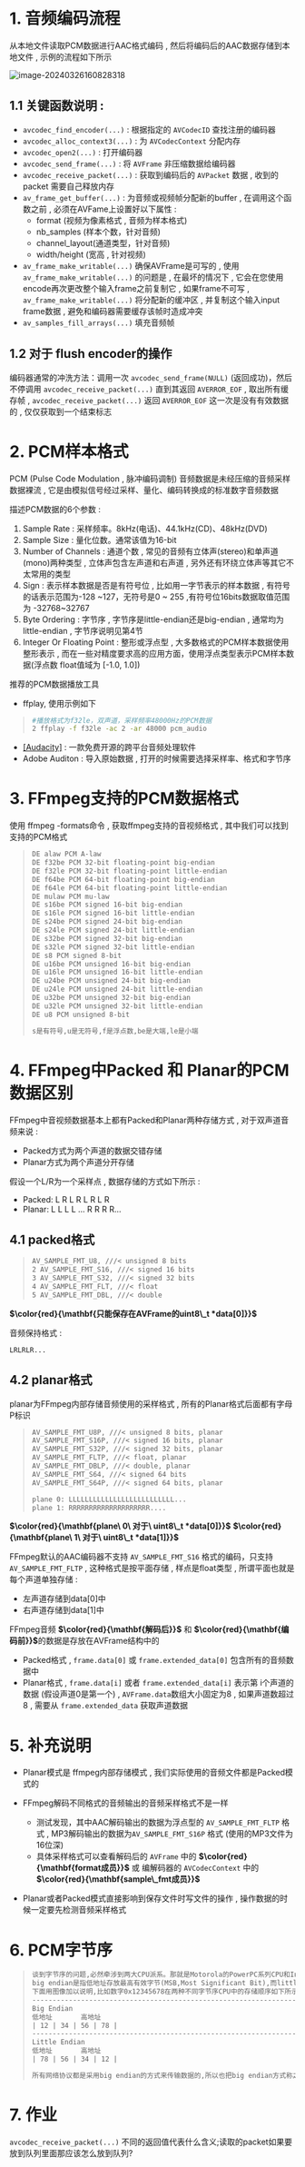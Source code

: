 # 1. 音频编码流程

从本地文件读取PCM数据进行AAC格式编码 , 然后将编码后的AAC数据存储到本地⽂件 , 示例的流程如下所示 

<img src="assets/image-20240326160828318.png" alt="image-20240326160828318" /> 

## 1.1 关键函数说明 : 

- `avcodec_find_encoder(...)` : 根据指定的 `AVCodecID` 查找注册的编码器 
- `avcodec_alloc_context3(...)` : 为 `AVCodecContext` 分配内存
- `avcodec_open2(...)` : 打开编码器
- `avcodec_send_frame(...)` : 将 `AVFrame` 非压缩数据给编码器 
- `avcodec_receive_packet(...)` : 获取到编码后的 `AVPacket` 数据 , 收到的 packet 需要自己释放内存
- `av_frame_get_buffer(...)` : 为⾳频或视频帧分配新的buffer , 在调用这个函数之前 , 必须在AVFame上设置好以下属性 :
  - format (视频为像素格式 , 音频为样本格式)
  - nb_samples (样本个数，针对音频)
  - channel_layout(通道类型，针对音频)
  - width/height (宽高 , 针对视频) 
- `av_frame_make_writable(...)` 确保AVFrame是可写的 , 使用 `av_frame_make_writable(...)` 的问题是 , 在最坏的情况下 , 它会在您使⽤encode再次更改整个输⼊frame之前复制它 , 如果frame不可写 , `av_frame_make_writable(...)` 将分配新的缓冲区 , 并复制这个输入input frame数据 , 避免和编码器需要缓存该帧时造成冲突
- `av_samples_fill_arrays(...)` 填充音频帧 

## 1.2 对于 flush encoder的操作 

编码器通常的冲洗方法：调⽤⼀次 `avcodec_send_frame(NULL)` (返回成功)，然后不停调用 `avcodec_receive_packet(...)` 直到其返回 `AVERROR_EOF` , 取出所有缓存帧 , `avcodec_receive_packet(...)` 返回 `AVERROR_EOF` 这⼀次是没有有效数据的 , 仅仅获取到⼀个结束标志 

# 2. PCM样本格式

PCM (Pulse Code Modulation , 脉冲编码调制) 音频数据是未经压缩的音频采样数据裸流 , 它是由模拟信号经过采样、量化、编码转换成的标准数字音频数据

描述PCM数据的6个参数 : 

1. Sample Rate : 采样频率。8kHz(电话)、44.1kHz(CD)、48kHz(DVD) 
2. Sample Size : 量化位数。通常该值为16-bit
3. Number of Channels : 通道个数 , 常见的音频有立体声(stereo)和单声道(mono)两种类型 , 立体声包含左声道和右声道 , 另外还有环绕立体声等其它不太常⽤的类型 
4. Sign : 表示样本数据是否是有符号位 , 比如用⼀字节表示的样本数据 , 有符号的话表示范围为-128 ~127，⽆符号是0 ~ 255 ,有符号位16bits数据取值范围为 -32768~32767
5. Byte Ordering : 字节序 , 字节序是little-endian还是big-endian , 通常均为little-endian , 字节序说明见第4节
6. Integer Or Floating Point : 整形或浮点型 , 大多数格式的PCM样本数据使用整形表示 , 而在⼀些对精度要求高的应用方面，使用浮点类型表示PCM样本数据(浮点数 float值域为 [-1.0, 1.0]) 

推荐的PCM数据播放工具

- ffplay, 使用示例如下 

> ```bash
> #播放格式为f32le，双声道，采样频率48000Hz的PCM数据
> 2 ffplay -f f32le -ac 2 -ar 48000 pcm_audio
> ```

- [[Audacity]](https://www.audacityteam.org/) : 一款免费开源的跨平台音频处理软件
- Adobe Auditon : 导⼊原始数据 , 打开的时候需要选择采样率、格式和字节序 

# 3. FFmpeg支持的PCM数据格式

使用 ffmpeg -formats命令 , 获取ffmpeg支持的音视频格式 , 其中我们可以找到支持的PCM格式

> ```tex
> DE alaw PCM A-law
> DE f32be PCM 32-bit floating-point big-endian
> DE f32le PCM 32-bit floating-point little-endian
> DE f64be PCM 64-bit floating-point big-endian
> DE f64le PCM 64-bit floating-point little-endian
> DE mulaw PCM mu-law
> DE s16be PCM signed 16-bit big-endian
> DE s16le PCM signed 16-bit little-endian
> DE s24be PCM signed 24-bit big-endian
> DE s24le PCM signed 24-bit little-endian
> DE s32be PCM signed 32-bit big-endian
> DE s32le PCM signed 32-bit little-endian
> DE s8 PCM signed 8-bit
> DE u16be PCM unsigned 16-bit big-endian
> DE u16le PCM unsigned 16-bit little-endian
> DE u24be PCM unsigned 24-bit big-endian
> DE u24le PCM unsigned 24-bit little-endian
> DE u32be PCM unsigned 32-bit big-endian
> DE u32le PCM unsigned 32-bit little-endian
> DE u8 PCM unsigned 8-bit
> 
> s是有符号,u是⽆符号,f是浮点数,be是⼤端,le是⼩端
> ```

# 4. FFmpeg中Packed 和 Planar的PCM数据区别

FFmpeg中音视频数据基本上都有Packed和Planar两种存储⽅式 , 对于双声道音频来说 : 

- Packed方式为两个声道的数据交错存储
- Planar方式为两个声道分开存储

假设⼀个L/R为⼀个采样点 , 数据存储的方式如下所示 : 

- Packed: L R L R L R L R  
- Planar: L L L L ... R R R R...  

## 4.1 packed格式

> ```tex
> AV_SAMPLE_FMT_U8, ///< unsigned 8 bits
> 2 AV_SAMPLE_FMT_S16, ///< signed 16 bits
> 3 AV_SAMPLE_FMT_S32, ///< signed 32 bits
> 4 AV_SAMPLE_FMT_FLT, ///< float
> 5 AV_SAMPLE_FMT_DBL, ///< double
> ```

**$\color{red}{\mathbf{只能保存在AVFrame的uint8\_t *data[0]}}$**

⾳频保持格式 : 

```
LRLRLR...
```

## 4.2 planar格式

planar为FFmpeg内部存储音频使用的采样格式 , 所有的Planar格式后面都有字母P标识

> ```tex
> AV_SAMPLE_FMT_U8P, ///< unsigned 8 bits, planar
> AV_SAMPLE_FMT_S16P, ///< signed 16 bits, planar
> AV_SAMPLE_FMT_S32P, ///< signed 32 bits, planar
> AV_SAMPLE_FMT_FLTP, ///< float, planar
> AV_SAMPLE_FMT_DBLP, ///< double, planar
> AV_SAMPLE_FMT_S64, ///< signed 64 bits
> AV_SAMPLE_FMT_S64P, ///< signed 64 bits, planar
> 
> plane 0: LLLLLLLLLLLLLLLLLLLLLLLLLL...
> plane 1: RRRRRRRRRRRRRRRRRRRR....
> ```

**$\color{red}{\mathbf{plane\ 0\ 对于\ uint8\_t *data[0]}}$**
**$\color{red}{\mathbf{plane\ 1\ 对于\ uint8\_t *data[1]}}$**

FFmpeg默认的AAC编码器不支持 `AV_SAMPLE_FMT_S16` 格式的编码，只支持 `AV_SAMPLE_FMT_FLTP` , 这种格式是按平面存储 , 样点是float类型 , 所谓平面也就是 每个声道单独存储 :

- 左声道存储到data[0]中
- 右声道存储到data[1]中

FFmpeg音频 **$\color{red}{\mathbf{解码后}}$** 和 **$\color{red}{\mathbf{编码前}}$​** 的数据是存放在AVFrame结构中的

- Packed格式 , `frame.data[0]` 或 `frame.extended_data[0]` 包含所有的音频数据中 
- Planar格式 , `frame.data[i]` 或者 `frame.extended_data[i]` 表示第 i个声道的数据 (假设声道0是第一个) , `AVFrame.data`数组大小固定为8 , 如果声道数超过8 , 需要从 `frame.extended_data` 获取声道数据  

# 5. 补充说明

- Planar模式是 ffmpeg内部存储模式 , 我们实际使用的音频文件都是Packed模式的
- FFmpeg解码不同格式的音频输出的音频采样格式不是⼀样
  - 测试发现，其中AAC解码输出的数据为浮点型的 `AV_SAMPLE_FMT_FLTP` 格式 , MP3解码输出的数据为`AV_SAMPLE_FMT_S16P` 格式 (使用的MP3文件为16位深) 
  - 具体采样格式可以查看解码后的 `AVFrame` 中的 **$\color{red}{\mathbf{format成员}}$** 或 编解码器的 `AVCodecContext` 中的 **$\color{red}{\mathbf{sample\_fmt成员}}$** 

- Planar或者Packed模式直接影响到保存文件时写文件的操作 , 操作数据的时候⼀定要先检测音频采样格式

# 6. PCM字节序

> ```tex
> 谈到字节序的问题,必然牵涉到两⼤CPU派系。那就是Motorola的PowerPC系列CPU和Intel的x86系列CPU。PowerPC系列采⽤big endian⽅式存储数据,⽽x86系列则采⽤little endian⽅式存储数据,那么究竟什么是big endian,什么⼜是little endian?
> big endian是指低地址存放最⾼有效字节(MSB,Most Significant Bit),⽽little endian则是低地址存放最低有效字节(LSB,Least Significant Bit)
> 下⾯⽤图像加以说明,⽐如数字0x12345678在两种不同字节序CPU中的存储顺序如下所示:
> ----------------------------------------------------------------------------------------------------->
> Big Endian
> 低地址 		⾼地址
> | 12 | 34 | 56 | 78 |
> ----------------------------------------------------------------------------------------------------->
> Little Endian
> 低地址 		⾼地址
> | 78 | 56 | 34 | 12 |
> 
> 所有⽹络协议都是采⽤big endian的⽅式来传输数据的,所以也把big endian⽅式称之为⽹络字节序,当两台采⽤不同字节序的主机通信时,在发送数据之前都必须经过字节序的转换成为⽹络字节序后再进⾏传输
> ```

# 7. 作业

`avcodec_receive_packet(...)` 不同的返回值代表什么含义;读取的packet如果要放到队列里面那应该怎么放到队列?